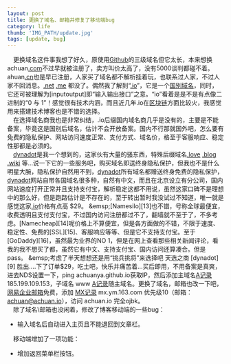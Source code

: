 ```yaml
---
layout: post
title: 更换了域名、邮箱并修复了移动端bug
category: life
thumb: 'IMG_PATH/update.jpg'
tags: [update, bug]
---
```


&emsp;更换域名这件事我想了好久，原使用[Github][1]的三级域名但它太长，本来想换achuan[.com][2]不过早就被注册了，卖方叫价太高了，没有5000谈判都碰不着。ahuan[.cn][3]也是早已注册，人家买了域名都不解析挂着玩，也联系过人家，不过人家不回消息。[.net][4] [.me][5] 都没了。偶然我了解到“[.io][6]”，它是一个[国别域名][7]，同时，它还可被理解为[inputoutput]即“输入输出接口”之意。“io”看着是是不是有点像二进制的“0 与 1”！感觉很有技术内涵，而且近几年.io在[区块链][8]方面比较火，我感觉用来搭建技术博客也是不错的选择。  
&emsp;在选择域名商我也是非常纠结，.io后缀国内域名商几乎是没有的，主要是不能备案，毕竟这是国别后域名，估计不会开放备案。国内不行那就国外吧，怎么要有免费的隐私保护、网站访问速度正常、支付方式、域名价，格至于客服响应、稳定性那都是必须的。  
&emsp;[dynadot][9]是我一个想到的，这家伙有大量的骚东西，特殊后缀域名[.love][10] [.blog][11] [.wiki][12] 等...说一下它的一些服务吧，购买域名即送终身隐私保护，但我也不是什么明星大腕，隐私保护自然用不到，[dynadot][9]所有域名都赠送终身免费的隐私保护，[dynadot][9]网站自带各国域名很多种，自然有中文，而且在北京设立有分公司，国内网站速度打开正常并且支持支付宝，解析稳定这都不用说，虽然这家口碑不是理想中的那么好，但是跑路估计是不存在的，至于转出暂时我没试过不知道，唯一就是感觉这家[.io][6]价格有点高 $29。  
&emsp;[Namesilo][13]也不错，号称全球最便宜，收费透明且支付支付宝，不过国内访问注册都过不了，翻墙就不至于了，不多考虑。[Namecheap][14]呢价格上不算便宜，但是各方面做的不错，不限于速度、稳定性、免费的[SSL][15]、客服响应等等、但是它不支持支付宝。至于[GoDaddy][16]，虽然最为业界的NO 1，但是在网上查看那些相关新闻评论，看我的我不想买了都，虽然它有中文、支持支付宝、国内访问还算凑合。但是pass。  
&emsp;考虑了半天想想还是用“挑兵挑将”来选择吧 天选之商 [dynadot][9] 胜出....下了订单$29，吃土吧，快乐并痛苦着...买后即用，不用备案是真爽，进去NDS设置一下，ping achuanya.github.io获取IP，然后添加主域名[A记录][17] 185.199.109.153，子域名 www [A记录][17]随主域名。更换了域名，邮箱也改一下吧，[网易企业邮箱][18]免费，添加 [MX记录][19] mx.ym.163.com 优先级10（邮箱：<achuan@achuan.io>），访问 achuan.io 完全ojbk。  
&emsp;除了域名\邮箱也没闲着，修改了博客移动端的一些bug：  
 * 输入域名后自动进入主页且不能退回到文章栏。  

 &emsp;移动端增加了一项功能：
 * 增加返回菜单栏按钮。




[1]: https://zh.wikipedia.org/wiki/GitHub?achuan.io
[2]: https://zh.wikipedia.org/wiki/.com?achuan.io
[3]: https://zh.wikipedia.org/wiki/.cn?achuan.io
[4]: https://zh.wikipedia.org/wiki/.net?achuan.io
[5]: https://zh.wikipedia.org/wiki/.me?achuan.io
[6]: https://zh.wikipedia.org/wiki/.io?achuan.io
[7]: https://zh.wikipedia.org/wiki/%E5%9C%8B%E5%AE%B6%E5%9C%B0%E5%8D%80%E4%BB%A3%E7%A2%BC?achuan.io
[8]: https://zh.wikipedia.org/wiki/%E5%8C%BA%E5%9D%97%E9%93%BE?achuan.io
[9]: https://en.wikipedia.org/wiki/Dynadot?achuan.io
[10]: https://www.dynadot.com/zh/domain/love.html?achuan.io
[11]: https://zh.wikipedia.org/wiki/.io?achuan.io
[12]: https://zh.wikipedia.org/wiki/.io?achuan.io
[13]: https://zh.wikipedia.org/wiki/.io?achuan.io
[14]: https://www.namecheap.com?achuan.io
[15]: https://zh.wikipedia.org/wiki/%E5%82%B3%E8%BC%B8%E5%B1%A4%E5%AE%89%E5%85%A8%E6%80%A7%E5%8D%94%E5%AE%9A?achuan.io
[16]: https://zh.wikipedia.org/wiki/GoDaddy
[17]: https://zh.wikipedia.org/wiki/%E5%9F%9F%E5%90%8D%E4%BC%BA%E6%9C%8D%E5%99%A8%E8%A8%98%E9%8C%84%E9%A1%9E%E5%9E%8B%E5%88%97%E8%A1%A8?achuan.io
[18]: http://ym.163.com?achuan.io
[19]: https://zh.wikipedia.org/wiki/MX%E8%AE%B0%E5%BD%95?achuan.io